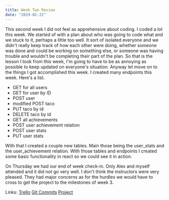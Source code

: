 ```yaml
---
title: Week Two Review 
date: "2019-02-22"
---
```


This second week I did not feel as apprehensive about coding. I coded a lot this week. We started of with a plan about who was going to code what and we stuck to it, perhaps a little too well. It sort of isolated everyone and we didn't really keep track of how each other were doing, whether someone was done and could be working on something else, or someone was having trouble and wouldn't be completing their part of the plan. So that is the lesson I took from this week, I'm going to have to be as annoying as possible to keep updated on everyone's situation. Anyway let move on to the things I got accomplished this week. I created many endpoints this week. Here's a list.

* GET for all users
* GET for user by ID
* POST user
* modified POST taco
* PUT taco by id
* DELETE taco by id
* GET all achievements
* POST user achievement relation
* POST user stats
* PUT user stats

With that I created a couple new tables. Main those being the user_stats and the user_achievement relation. With those tables and endpoints I created some basic functionality in react so we could see it in action.

On Thursday we had our end of week check-in. Only Alex and myself attended and it did not go very well. I don't think the instructors were very pleased. They had major concerns as for the hurdles we would have to cross to get the project to the milestones of week 3.

Links:
[Trello](https://trello.com/b/qRoLiBSa/labs10-taco-log)
[Git Commits](https://github.com/Lambda-School-Labs/labs10-taco-log/commits?author=jaymzsocool&before=ee6f303876ea60f62bcad41de45e7a8fd08d37b7+35)
[Project](https://taco-logs.netlify.com/)

